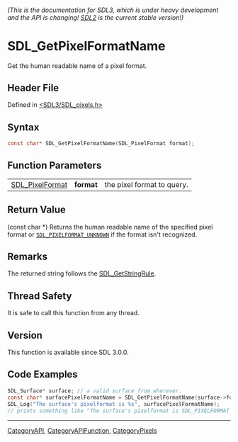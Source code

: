 ###### (This is the documentation for SDL3, which is under heavy development and the API is changing! [SDL2](https://wiki.libsdl.org/SDL2/) is the current stable version!)
# SDL_GetPixelFormatName

Get the human readable name of a pixel format.

## Header File

Defined in [<SDL3/SDL_pixels.h>](https://github.com/libsdl-org/SDL/blob/main/include/SDL3/SDL_pixels.h)

## Syntax

```c
const char* SDL_GetPixelFormatName(SDL_PixelFormat format);
```

## Function Parameters

|                                    |            |                            |
| ---------------------------------- | ---------- | -------------------------- |
| [SDL_PixelFormat](SDL_PixelFormat) | **format** | the pixel format to query. |

## Return Value

(const char *) Returns the human readable name of the specified pixel
format or [`SDL_PIXELFORMAT_UNKNOWN`](SDL_PIXELFORMAT_UNKNOWN) if the
format isn't recognized.

## Remarks

The returned string follows the [SDL_GetStringRule](SDL_GetStringRule).

## Thread Safety

It is safe to call this function from any thread.

## Version

This function is available since SDL 3.0.0.

## Code Examples

```c
SDL_Surface* surface; // a valid surface from wherever.
const char* surfacePixelFormatName = SDL_GetPixelFormatName(surface->format);
SDL_Log("The surface's pixelformat is %s", surfacePixelFormatName);
// prints something like "The surface's pixelformat is SDL_PIXELFORMAT_ABGR8888"
```

----
[CategoryAPI](CategoryAPI), [CategoryAPIFunction](CategoryAPIFunction), [CategoryPixels](CategoryPixels)

